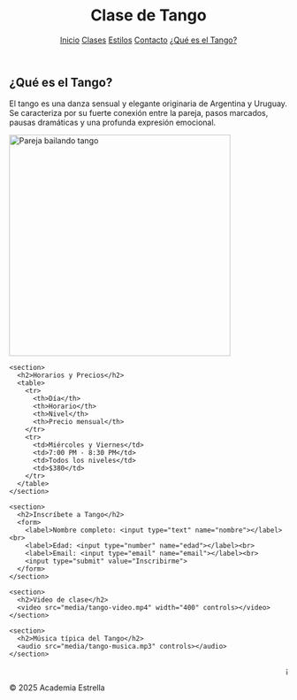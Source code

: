 <!DOCTYPE html>
<html lang="es">
<head>
  <meta charset="UTF-8">
  <title>Tango - Academia Estrella</title>
  <link rel="stylesheet" href="css/estilos.css">
</head>
<body>
  <header>
    <h1>Clase de Tango</h1>
    <nav>
      <a href="index.html">Inicio</a>
      <a href="clases.html">Clases</a>
      <a href="estilos.html">Estilos</a>
      <a href="contacto.html">Contacto</a>
      <a href="https://es.wikipedia.org/wiki/Tango" target="_blank">¿Qué es el Tango?</a>
    </nav>
  </header>

  <main>
    <section>
      <h2>¿Qué es el Tango?</h2>
      <p>El tango es una danza sensual y elegante originaria de Argentina y Uruguay. Se caracteriza por su fuerte conexión entre la pareja, pasos marcados, pausas dramáticas y una profunda expresión emocional.</p>
      <img src="media/tango.jpg" alt="Pareja bailando tango" width="400">
    </section>

    <section>
      <h2>Horarios y Precios</h2>
      <table>
        <tr>
          <th>Día</th>
          <th>Horario</th>
          <th>Nivel</th>
          <th>Precio mensual</th>
        </tr>
        <tr>
          <td>Miércoles y Viernes</td>
          <td>7:00 PM - 8:30 PM</td>
          <td>Todos los niveles</td>
          <td>$380</td>
        </tr>
      </table>
    </section>

    <section>
      <h2>Inscríbete a Tango</h2>
      <form>
        <label>Nombre completo: <input type="text" name="nombre"></label><br>
        <label>Edad: <input type="number" name="edad"></label><br>
        <label>Email: <input type="email" name="email"></label><br>
        <input type="submit" value="Inscribirme">
      </form>
    </section>

    <section>
      <h2>Video de clase</h2>
      <video src="media/tango-video.mp4" width="400" controls></video>
    </section>

    <section>
      <h2>Música típica del Tango</h2>
      <audio src="media/tango-musica.mp3" controls></audio>
    </section>
  </main>

  <footer>
    <marquee>¡Aprende a bailar el Tango con pasión y elegancia!</marquee>
    <p>&copy; 2025 Academia Estrella</p>
  </footer>
</body>
</html>
